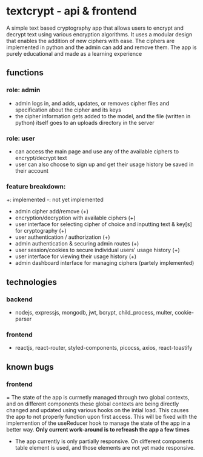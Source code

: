 # textcrypt - api & frontend

A simple text based cryptography app that allows users to encrypt and decrypt text using various encryption algorithms. It uses a modular design that enables the addition of new ciphers with ease. The ciphers are implemented in python and the admin can add and remove them. The app is purely educational and made as a learning experience

## functions

### role: admin

- admin logs in, and adds, updates, or removes cipher files and specification about the cipher and its keys
- the cipher information gets added to the model, and the file (written in python) itself goes to an uploads directory in the server

### role: user

- can access the main page and use any of the available ciphers to encrypt/decrypt text
- user can also choose to sign up and get their usage history be saved in their account

### feature breakdown:
+: implemented
-: not yet implemented

- admin cipher add/remove (+)
- encryption/decryption with available ciphers (+)
- user interface for selecting cipher of choice and inputting text & key[s] for cryptography (+)
- user authentication / authorization (+)
- admin authentication & securing admin routes (+)
- user session/cookies to secure individual users' usage history (+)
- user interface for viewing their usage history (+)
- admin dashboard interface for managing ciphers (partely implemented)

## technologies

### backend

- nodejs, expressjs, mongodb, jwt, bcrypt, child_process, multer, cookie-parser

### frontend

- reactjs, react-router, styled-components, picocss, axios, react-toastify

## known bugs
### frontend
= The state of the app is currnetly managed through two global contexts, and on different components these global contexts are being directly changed and updated using various hooks on the intial load. This causes the app to not properly function upon first access. This will be fixed with the implemention of the useReducer hook to manage the state of the app in a better way. **Only current work-around is to refreash the app a few times**
- The app currently is only partially responsive. On different components table element is used, and those elements are not yet made responsive.

